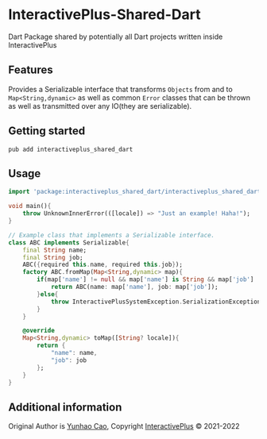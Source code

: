 # InteractivePlus-Shared-Dart

Dart Package shared by potentially all Dart projects written inside InteractivePlus

## Features

Provides a Serializable interface that transforms `Objects` from and to `Map<String,dynamic>`
as well as common `Error` classes that can be thrown as well as transmitted over any IO(they are serializable).

## Getting started

```shell
pub add interactiveplus_shared_dart
```

## Usage

```dart
import 'package:interactiveplus_shared_dart/interactiveplus_shared_dart.dart';

void main(){
    throw UnknownInnerError(([locale]) => "Just an example! Haha!");
}

// Example class that implements a Serializable interface.
class ABC implements Serializable{
    final String name;
    final String job;
    ABC({required this.name, required this.job});
    factory ABC.fromMap(Map<String,dynamic> map){
        if(map['name'] != null && map['name'] is String && map['job'] != null && map['job'] is String){
            return ABC(name: map['name'], job: map['job']);
        }else{
            throw InteractivePlusSystemException.SerializationException;
        }
    }

    @override
    Map<String,dynamic> toMap([String? locale]){
        return {
            "name": name,
            "job": job
        };
    }
}
```

## Additional information

Original Author is [Yunhao Cao](https://github.com/ToiletCommander), Copyright [InteractivePlus](https://www.interactiveplus.org/) &copy; 2021-2022
